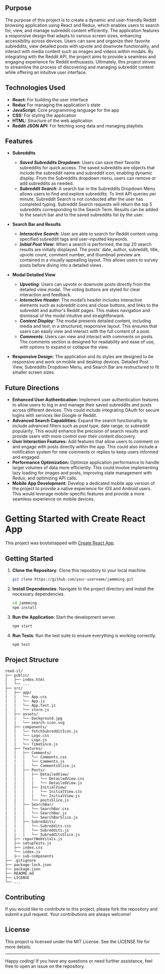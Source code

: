 ## Purpose
The purpose of this project is to create a dynamic and user-friendly Reddit browsing application using React and Redux, which enables users to search for, view, and manage subreddit content efficiently. The application features a responsive design that adapts to various screen sizes, enhancing accessibility across devices. Users can save and organize their favorite subreddits, view detailed posts with upvote and downvote functionality, and interact with media content such as images and videos within modals. By integrating with the Reddit API, the project aims to provide a seamless and engaging experience for Reddit enthusiasts. Ultimately, this project strives to streamline the process of discovering and managing subreddit content while offering an intuitive user interface.

## Technologies Used
- **React:** For building the user interface
- **Redux** For managing the application's state
- **JavaScript:** Core programming language for the app
- **CSS:** For styling the application
- **HTML:** Structure of the web application
- **Reddit JSON API:** For fetching song data and managing playlists

## Features
- **Subreddits**
    - ***Saved Subreddits Dropdown***: Users can save their favorite subreddits for quick access. The saved subreddits are objects that include the subreddit name and subreddit icon, enabling dynamic display. From the Subreddits dropdown menu, users can remove or add subreddits as needed.
    - ***Subreddit Search***: A search bar in the Subreddits Dropdown Menu allows users to find and explore subreddits. To limit API queries per minute, Subreddit Search is not conducted after the user has completed typing. Subreddit Search requests will return the top 5 subreddits corresponding to the Search Term. Results can be added to the search bar and to the saved subreddits list by the user.
 
- **Search Bar and Results**
    - ***Interactive Search***: User are able to search for Reddit content using specified subreddit tags and user-inputted keywords.
    - ***Initial Post View***: When a search is performed, the top 20 search results are initially displayed. The posts' date, author, subreddit, title, upvote count, comment number, and thumbnail preview are contained in a visually appealling layout. This allows users to survey posts before diving into a detailed views.

- **Modal Detailed View**
    - ***Upvoting***: Users can upvote or downvote posts directly from the detailed view modal. The voting buttons are styled for clear interaction and feedback.
    - ***Interactive Header***: The modal’s header includes interactive elements such as subreddit icons and close buttons, and links to the subreddit and author's Reddit pages. This makes navigation and dismissal of the modal intuitive and straightforward.
    - ***Content Display***: The modal presents detailed content, including media and text, in a structured, responsive layout. This ensures that users can easily view and interact with the full content of a post.
    - ***Comments***: Users can view and interact with comments on posts. The comments section is designed for readability and ease of use, with options to expand or collapse the view.

- **Responsive Design:** The application and its styles are designed to be responsive and work on mobile and desktop devices. Detailed Post View, Subreddits Dropdown Menu, and Search Bar are restructured to fit smaller screen sizes.

## Future Directions
- **Enhanced User Authentication:** Implement user authentication features to allow users to log in and manage their saved subreddits and posts across different devices. This could include integrating OAuth for secure logins with services like Google or Reddit.
- **Advanced Search Capabilities:** Expand the search functionality to include advanced filters such as post type, date range, or subreddit popularity. This would enhance the precision of search results and provide users with more control over their content discovery.
- **User Interaction Features:** Add features that allow users to comment on and engage with posts directly within the app. This could also include a notification system for new comments or replies to keep users informed and engaged.
- **Performance Optimization:** Optimize application performance to handle larger volumes of data more efficiently. This could involve implementing lazy loading for images and posts, improving state management with Redux, and optimizing API calls.
- **Mobile App Development:** Develop a dedicated mobile app version of the project to provide a native experience for iOS and Android users. This would leverage mobile-specific features and provide a more seamless experience on mobile devices.


# Getting Started with Create React App

This project was bootstrapped with [Create React App](https://github.com/facebook/create-react-app).


## Getting Started

1. **Clone the Repository**: Clone this repository to your local machine.
   ```sh
   git clone https://github.com/your-username/jammming.git
   ```
2. **Install Dependencies**: Navigate to the project directory and install the necessary dependencies.
   ```sh
   cd jammming
   npm install
   ```
3. **Run the Application**: Start the development server.
   ```sh
   npm start
   ```
4. **Run Tests**: Run the test suite to ensure everything is working correctly.
   ```sh
   npm test
   ```

## Project Structure

```
read-it/
├── public/
│   ├── index.html
│   └── ...
├── src/
│   ├── app/
|   |   └── App.css
|   |   └── App.js
|   |   └── App.test.js
|   |   └── store.js
│   ├── assets/
|   |   └── background.jpg
|   |   └── search-icon.svg
│   ├── components/
|   |   └── fetchSubredditIcon.js
|   |   └── Logo.css
|   |   └── Logo.js
|   |   └── TimeSince.js
│   ├── features/
│   │   ├── Comments/
|   |   |   └── Comments.css
|   |   |   └── Comments.js
|   |   |   └── CommentsSlice.js
│   │   ├── Posts/
│   │   │   ├── DetailedView/
|   |   |   |   └── DetailedView.css
|   |   |   |   └── DetailedView.js
│   │   │   ├── InitialView/
|   |   |   |   └── InitialView.css
|   |   |   |   └── InitialView.js
|   |   |   └── postsSlice.js
│   │   ├── SearchBar/
|   |   |   └── SearchBar.css
|   |   |   └── SearchBar.js
|   |   |   └── SearchBarSlice.js
│   │   ├── Subreddits/
|   |   |   └── Subreddits.css
|   |   |   └── Subreddits.js
|   |   |   └── SubredditsSlice.js
│   ├── reportWebVitals.js
│   ├── setupTests.js
│   ├── index.css
│   └── index.js
│   ├── sub-components
├── .gitignore
├── package-lock.json
├── package.json
├── README.md
├── LICENSE
└── ...
```


## Contributing

If you would like to contribute to this project, please fork the repository and submit a pull request. Your contributions are always welcome!

## License

This project is licensed under the MIT License. See the LICENSE file for more details.

---

Happy coding! If you have any questions or need further assistance, feel free to open an issue on the repository.
